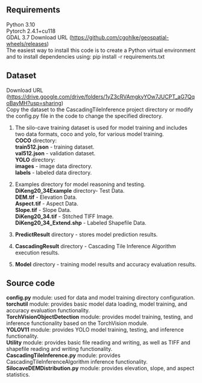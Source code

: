 ## Requirements
Python 3.10  
Pytorch 2.4.1+cu118  
GDAL 3.7 Download URL (https://github.com/cgohlke/geospatial-wheels/releases)    
The easiest way to install this code is to create a Python virtual environment and to install dependencies using: pip install -r requirements.txt

## Dataset
Download URL (https://drive.google.com/drive/folders/1yZ3cRVAmgkyYOw7JUCPT_aG7QqoBayMH?usp=sharing)  
Copy the dataset to the CascadingTileInference project directory or modify the config.py file in the code to change the specified directory. 
1. The silo-cave training dataset is used for model training and includes two data formats, coco and yolo, for various model training.  
**COCO** directory:  
**train512.json** - training dataset.  
**val512.json** - validation dataset.  
**YOLO** directory:  
**images** - image data directory.  
**labels** - labeled data directory.  

2. Examples directory for model reasoning and testing.    
**DiKeng20_34Example** directory- Test Data.  
**DEM.tif** - Elevation Data.  
**Aspect.tif** - Aspect Data.  
**Slope.tif** - Slope Data.  
**DiKeng20_34.tif** - Stitched TIFF Image.  
**DiKeng20_34_Extend.shp** - Labeled Shapefile Data.  
3. **PredictResult** directory - stores model prediction results.  
4. **CascadingResult** directory - Cascading Tile Inference Algorithm execution results.  
5. **Model** directory - training model results and accuracy evaluation results.  

## Source code
**config.py** module: used for data and model training directory configuration.  
**torchutil** module: provides basic model data loading, model training, and accuracy evaluation functionality.  
**TorchVisionObjectDetection** module: provides model training, testing, and inference functionality based on the TorchVision module.  
**YOLOV11** module: provides YOLO model training, testing, and inference functionality.  
**Utility** module: provides basic file reading and writing, as well as TIFF and shapefile reading and writing functionality.  
**CascadingTileInference.py** module: provides CascadingTileInferenceAlgorithm inference functionality.  
**SilocaveDEMDistribution.py** module: provides elevation, slope, and aspect statistics.  










